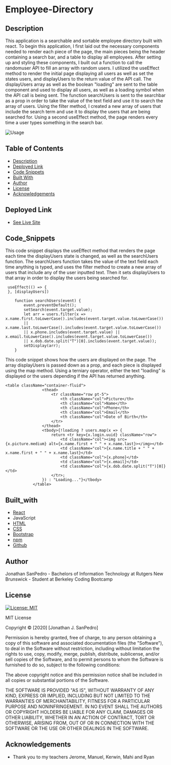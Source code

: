 # Employee-Directory

## Description

This application is a searchable and sortable employee directory built with react. To begin this application, I first laid out the necessary components needed to render each piece of the page, the main pieces being the header containing a search bar, and a table to display all employees. After setting up and styling these components, I built out a function to call the randomuser API to fill an array with random users. I utilized the useEffect method to render the initial page displaying all users as well as set the states users, and displayUsers to the return value of the API call. The displayUsers array as well as the boolean "loading" are sent to the table component and used to display all users, as well as a loading symbol when the API call is being sent. The function searchUsers is sent to the searchbar as a prop in order to take the value of the text field and use it to search the array of users. Using the filter method, I created a new array of users that include the search term and use it to display the users that are being searched for. Using a second useEffect method, the page renders every time a user types something in the search bar.

![Usage](/src/assets/usage.gif)

## Table of Contents
* [Description](#description)
* [Deployed Link](#deployed-link)
* [Code Snippets](#code_snippets)
* [Built With](#built_with)
* [Author](#author)
* [License](#license)
* [Acknowledgements](#acknowledgements)


## Deployed Link

* [See Live Site](https://jsp117.github.io/Employee-Directory/)


## Code_Snippets

This code snippet displays the useEffect method that renders the page each time the displayUsers state is changed, as well as the searchUsers function. The searchUsers function takes the value of the text field each time anything is typed, and uses the filter method to create a new array of users that include any of the user inputted text. Then it sets displayUsers to that array in order to display the users being searched for.

```
 useEffect(() => {
 }, [displayUsers])

    function searchUsers(event) {
        event.preventDefault();
        setSearch(event.target.value);
        let arr = users.filter(x => x.name.first.toLowerCase().includes(event.target.value.toLowerCase()) 
        || x.name.last.toLowerCase().includes(event.target.value.toLowerCase()) 
        || x.phone.includes(event.target.value) || x.email.toLowerCase().includes(event.target.value.toLowerCase()) 
        || x.dob.date.split("T")[0].includes(event.target.value));
        setDisplay(arr);
    }
```

This code snippet shows how the users are displayed on the page. The array displayUsers is passed down as a prop, and each piece is displayed using the map method. Using a terniary operator, either the text "loading" is displayed or the users depending if the API has returned anything.


```
<table className="container-fluid">
                <thead>
                    <tr className="row pt-5">
                        <th className="col">Picture</th>
                        <th className="col">Name</th>
                        <th className="col">Phone</th>
                        <th className="col">Email</th>
                        <th className="col">Date of Birth</th>
                    </tr>
                </thead>
                <tbody>{!loading ? users.map(x => {
                    return <tr key={x.login.uuid} className="row">
                        <td className="col"><img src={x.picture.medium} alt={x.name.first + " " + x.name.last}></img></td>
                        <td className="col">{x.name.title + " " + x.name.first + " " + x.name.last}</td>
                        <td className="col">{x.phone}</td>
                        <td className="col">{x.email}</td>
                        <td className="col">{x.dob.date.split("T")[0]}</td>
                    </tr>;
                }) : "Loading..."}</tbody>
            </table>
```

## Built_with
* [React](https://reactjs.org/)
* JavaScript
* [HTML](https://developer.mozilla.org/en-US/docs/Web/HTML)
* [CSS](https://developer.mozilla.org/en-US/docs/Web/CSS)
* [Bootstrap](https://getbootstrap.com/)
* [npm](https://www.npmjs.com/)
* [Github](https://github.com/)

## Author
Jonathan SanPedro - Bachelors of Information Technology at Rutgers New Brunswick - Student at Berkeley Coding Bootcamp


## License
[![License: MIT](https://img.shields.io/badge/License-MIT-yellow.svg)](https://opensource.org/licenses/MIT)

MIT License

Copyright &copy; [2020] [Jonathan J. SanPedro]

Permission is hereby granted, free of charge, to any person obtaining a copy
of this software and associated documentation files (the "Software"), to deal
in the Software without restriction, including without limitation the rights
to use, copy, modify, merge, publish, distribute, sublicense, and/or sell
copies of the Software, and to permit persons to whom the Software is
furnished to do so, subject to the following conditions:

The above copyright notice and this permission notice shall be included in all
copies or substantial portions of the Software.

THE SOFTWARE IS PROVIDED "AS IS", WITHOUT WARRANTY OF ANY KIND, EXPRESS OR
IMPLIED, INCLUDING BUT NOT LIMITED TO THE WARRANTIES OF MERCHANTABILITY,
FITNESS FOR A PARTICULAR PURPOSE AND NONINFRINGEMENT. IN NO EVENT SHALL THE
AUTHORS OR COPYRIGHT HOLDERS BE LIABLE FOR ANY CLAIM, DAMAGES OR OTHER
LIABILITY, WHETHER IN AN ACTION OF CONTRACT, TORT OR OTHERWISE, ARISING FROM,
OUT OF OR IN CONNECTION WITH THE SOFTWARE OR THE USE OR OTHER DEALINGS IN THE
SOFTWARE.

## Acknowledgements

* Thank you to my teachers Jerome, Manuel, Kerwin, Mahi and Ryan

